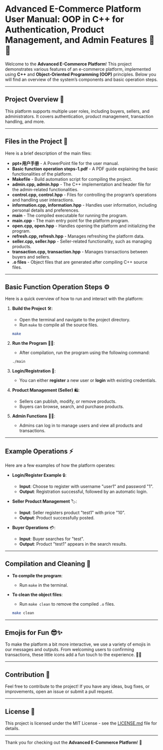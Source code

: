 # Advanced E-Commerce Platform User Manual: OOP in C++ for Authentication, Product Management, and Admin Features 🛒📘

Welcome to the **Advanced E-Commerce Platform**! This project demonstrates various features of an e-commerce platform, implemented using **C++** and **Object-Oriented Programming (OOP)** principles. Below you will find an overview of the system’s components and basic operation steps.

---

## Project Overview 🚀

This platform supports multiple user roles, including buyers, sellers, and administrators. It covers authentication, product management, transaction handling, and more.

---

## Files in the Project 📂

Here is a brief description of the main files:

- **ppt+用户手册** - A PowerPoint file for the user manual.
- **Basic function operation steps-1.pdf** - A PDF guide explaining the basic functionalities of the platform.
- **Makefile** - Build automation script for compiling the project.
- **admin.cpp, admin.hpp** - The C++ implementation and header file for the admin-related functionalities.
- **control.cpp, control.hpp** - Files for controlling the program’s operations and handling user interactions.
- **information.cpp, information.hpp** - Handles user information, including personal details and preferences.
- **main** - The compiled executable for running the program.
- **main.cpp** - The main entry point for the platform program.
- **open.cpp, open.hpp** - Handles opening the platform and initializing the program.
- **refresh.cpp, refresh.hpp** - Manages refreshing the platform data.
- **seller.cpp, seller.hpp** - Seller-related functionality, such as managing products.
- **transaction.cpp, transaction.hpp** - Manages transactions between buyers and sellers.
- **.o files** - Object files that are generated after compiling C++ source files.

---

## Basic Function Operation Steps ⚙️

Here is a quick overview of how to run and interact with the platform:

1. **Build the Project** 🛠️:
    - Open the terminal and navigate to the project directory.
    - Run `make` to compile all the source files.

    ```bash
    make
    ```

2. **Run the Program** 🏃‍♂️:
    - After compilation, run the program using the following command:

    ```bash
    ./main
    ```

3. **Login/Registration** 🔑:
    - You can either **register** a new user or **login** with existing credentials.

4. **Product Management (Seller)** 🛍️:
    - Sellers can publish, modify, or remove products.
    - Buyers can browse, search, and purchase products.

5. **Admin Functions** 👨‍💻:
    - Admins can log in to manage users and view all products and transactions.

---

## Example Operations ⚡

Here are a few examples of how the platform operates:

- **Login/Register Example** 🔒:
    - **Input**: Choose to register with username "user1" and password "1".
    - **Output**: Registration successful, followed by an automatic login.

- **Seller Product Management** 🏷️:
    - **Input**: Seller registers product "test1" with price "10".
    - **Output**: Product successfully posted.

- **Buyer Operations** 💳:
    - **Input**: Buyer searches for "test".
    - **Output**: Product "test1" appears in the search results.

---

## Compilation and Cleaning 🧹

- **To compile the program**:
    - Run `make` in the terminal.
  
- **To clean the object files**:
    - Run `make clean` to remove the compiled `.o` files.

    ```bash
    make clean
    ```

---

## Emojis for Fun 😎✨

To make the platform a bit more interactive, we use a variety of emojis in our messages and outputs. From welcoming users to confirming transactions, these little icons add a fun touch to the experience. 🥳🎉

---

## Contribution 🤝

Feel free to contribute to the project! If you have any ideas, bug fixes, or improvements, open an issue or submit a pull request.

---

## License 📜

This project is licensed under the MIT License - see the [LICENSE.md](LICENSE.md) file for details.

---

Thank you for checking out the **Advanced E-Commerce Platform**! 🎉

